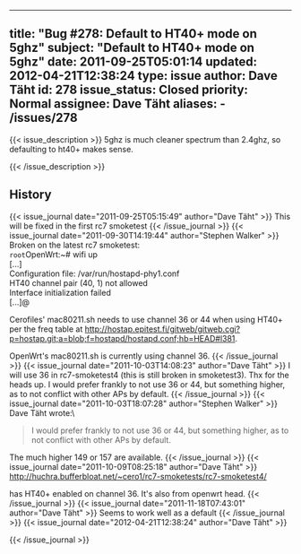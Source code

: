 
---
title: "Bug #278: Default to HT40+ mode on 5ghz"
subject: "Default to HT40+ mode on 5ghz"
date: 2011-09-25T05:01:14
updated: 2012-04-21T12:38:24
type: issue
author: Dave Täht
id: 278
issue_status: Closed
priority: Normal
assignee: Dave Täht
aliases:
    - /issues/278
---

{{< issue_description >}}
5ghz is much cleaner spectrum than 2.4ghz, so defaulting to ht40+ makes
sense.


{{< /issue_description >}}

## History
{{< issue_journal date="2011-09-25T05:15:49" author="Dave Täht" >}}
This will be fixed in the first rc7 smoketest
{{< /issue_journal >}}
{{< issue_journal date="2011-09-30T14:19:44" author="Stephen Walker" >}}
Broken on the latest rc7 smoketest:\
`root`OpenWrt:\~\# wifi up\
\[...\]\
Configuration file: /var/run/hostapd-phy1.conf\
HT40 channel pair (40, 1) not allowed\
Interface initialization failed\
\[...\]@

Cerofiles' mac80211.sh needs to use channel 36 or 44 when using HT40+
per the freq table at
http://hostap.epitest.fi/gitweb/gitweb.cgi?p=hostap.git;a=blob;f=hostapd/hostapd.conf;hb=HEAD#l381.

OpenWrt's mac80211.sh is currently using channel 36.
{{< /issue_journal >}}
{{< issue_journal date="2011-10-03T14:08:23" author="Dave Täht" >}}
I will use 36 in rc7-smoketest4 (this is still broken in smoketest3).
Thx for the heads up. I would prefer frankly to not use 36 or 44, but
something higher, as to not conflict with other APs by default.
{{< /issue_journal >}}
{{< issue_journal date="2011-10-03T18:07:28" author="Stephen Walker" >}}
Dave Täht wrote:\
> I would prefer frankly to not use 36 or 44, but something higher,
as to not conflict with other APs by default.

The much higher 149 or 157 are available.
{{< /issue_journal >}}
{{< issue_journal date="2011-10-09T08:25:18" author="Dave Täht" >}}
http://huchra.bufferbloat.net/~cero1/rc7-smoketests/rc7-smoketest4/

has HT40+ enabled on channel 36. It's also from openwrt head.
{{< /issue_journal >}}
{{< issue_journal date="2011-11-18T07:43:01" author="Dave Täht" >}}
Seems to work well as a default
{{< /issue_journal >}}
{{< issue_journal date="2012-04-21T12:38:24" author="Dave Täht" >}}

{{< /issue_journal >}}


